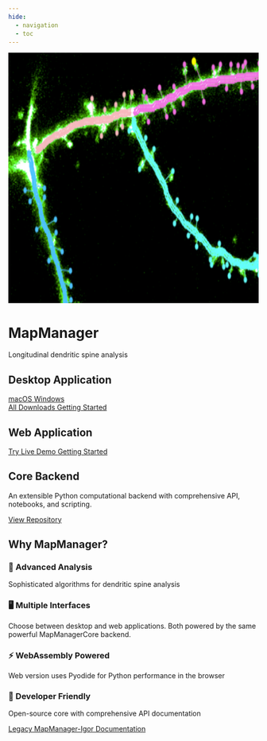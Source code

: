 ```yaml
---
hide:
  - navigation
  - toc
---
```


<div class="hero-section">
  <div class="hero-content">
    <div class="hero-title-container">
      <img src="assets/pymapmanager.png" alt="MapManager Logo" class="hero-logo">
      <div class="hero-text">
        <h1>MapManager</h1>
        <p class="hero-subtitle">Longitudinal dendritic spine analysis</p>
      </div>
    </div>
  </div>
</div>

<div class="cards-container">
  <div class="app-card">
    <div class="card-header">
      <h2>Desktop Application</h2>
    </div>
    <p class="card-description">
      <!-- Add description here -->
    </p>
    <div class="card-actions">
      <div class="download-buttons">
        <a href="https://github.com/mapmanager/PyMapManager/releases/latest/download/PyMapManager-macOS.dmg" class="btn btn-primary" target="_blank">
          <i class="fab fa-apple"></i> macOS
        </a>
        <a href="https://github.com/mapmanager/PyMapManager/releases/latest/download/PyMapManager-Windows.exe" class="btn btn-primary" target="_blank">
          <i class="fab fa-windows"></i> Windows
        </a>
      </div>
      <div class="secondary-actions">
        <a href="https://github.com/mapmanager/PyMapManager/releases" class="btn btn-secondary" target="_blank">
          <i class="fas fa-download"></i> All Downloads
        </a>
        <a href="getting-started/" class="btn btn-secondary">
          <i class="fas fa-book-open"></i> Getting Started
        </a>
      </div>
    </div>
  </div>

  <div class="app-card">
    <div class="card-header">
      <h2>Web Application</h2>
    </div>
    <p class="card-description">
      <!-- Add description here -->
    </p>
    <div class="card-actions">
      <a href="https://mapmanager.net/WebMapManager/" class="btn btn-primary" target="_blank">
        <i class="fas fa-globe"></i> Try Live Demo
      </a>
      <a href="getting-started/" class="btn btn-secondary">
        <i class="fas fa-book-open"></i> Getting Started
      </a>
    </div>
  </div>

  <div class="app-card">
    <div class="card-header">
      <h2>Core Backend</h2>
    </div>
    <p class="card-description">
      An extensible Python computational backend with comprehensive API, notebooks, and scripting.
    </p>
    <div class="card-actions">
      <a href="https://github.com/mapmanager/MapManagerCore" class="btn btn-primary" target="_blank">
        <i class="fab fa-github"></i> View Repository
      </a>
    </div>
  </div>
</div>

<div class="features-section">
  <h2>Why MapManager?</h2>
  <div class="features-grid">
    <div class="feature-item">
      <h3>🔬 Advanced Analysis</h3>
      <p>Sophisticated algorithms for dendritic spine analysis</p>
    </div>
    <div class="feature-item">
      <h3>🖥️ Multiple Interfaces</h3>
      <p>Choose between desktop and web applications. Both powered by the same powerful MapManagerCore backend.</p>
    </div>
    <div class="feature-item">
      <h3>⚡ WebAssembly Powered</h3>
      <p>Web version uses Pyodide for Python performance in the browser</p>
    </div>
    <div class="feature-item">
      <h3>🔧 Developer Friendly</h3>
      <p>Open-source core with comprehensive API documentation</p>
    </div>
  </div>
</div>

<div class="legacy-section">
  <div class="legacy-content">
    <a href="https://mapmanager.net/mapmanager-igor" class="btn btn-legacy" target="_blank">
      <i class="fas fa-archive"></i> Legacy MapManager-Igor Documentation
    </a>
  </div>
</div>


